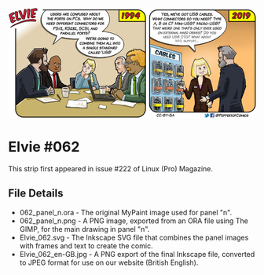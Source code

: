 ![Elvie comic strip #062](Elvie_062_en-GB.jpg)

Elvie #062
==========
This strip first appeared in issue #222 of Linux (Pro) Magazine.


File Details
------------
* 062_panel_n.ora     - The original MyPaint image used for panel "n".
* 062_panel_n.png     - A PNG image, exported from an ORA file using The GIMP, for the main drawing in panel "n".
* Elvie_062.svg       - The Inkscape SVG file that combines the panel images with frames and text to create the comic.
* Elvie_062_en-GB.jpg - A PNG export of the final Inkscape file, converted to JPEG format for use on our website (British English).


